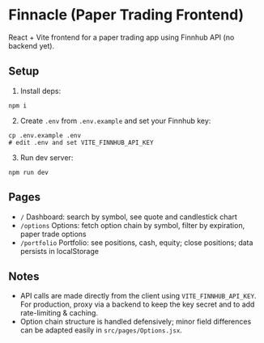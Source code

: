 # Finnacle (Paper Trading Frontend)

React + Vite frontend for a paper trading app using Finnhub API (no backend yet).

## Setup

1. Install deps:

```
npm i
```

2. Create `.env` from `.env.example` and set your Finnhub key:

```
cp .env.example .env
# edit .env and set VITE_FINNHUB_API_KEY
```

3. Run dev server:

```
npm run dev
```

## Pages

- `/` Dashboard: search by symbol, see quote and candlestick chart
- `/options` Options: fetch option chain by symbol, filter by expiration, paper trade options
- `/portfolio` Portfolio: see positions, cash, equity; close positions; data persists in localStorage

## Notes

- API calls are made directly from the client using `VITE_FINNHUB_API_KEY`. For production, proxy via a backend to keep the key secret and to add rate-limiting & caching.
- Option chain structure is handled defensively; minor field differences can be adapted easily in `src/pages/Options.jsx`.